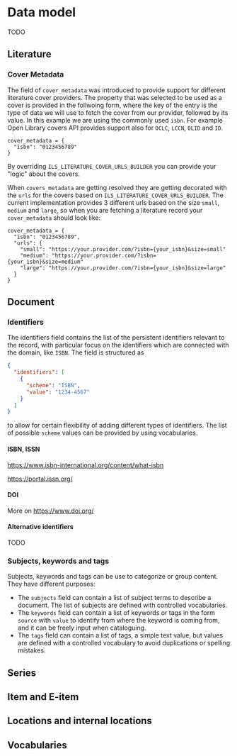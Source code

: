 # Data model

TODO

## Literature

### Cover Metadata

The field of `cover_metadata` was introduced to provide support for different
literature cover providers. The property that was selected to be used as a
cover is provided in the follwoing form, where the key of the entry is the
type of data we will use to fetch the cover from our provider, followed by its value.
In this example we are using the commonly used `isbn`. For example Open Library
covers API provides support also for `OCLC`, `LCCN`, `OLID` and `ID`.

```console
cover_metadata = {
  "isbn": "0123456789"
}
```

By overriding `ILS_LITERATURE_COVER_URLS_BUILDER` you can provide your "logic"
about the covers.

When `covers_metadata` are getting resolved they are getting decorated with
the `urls` for the covers based on `ILS_LITERATURE_COVER_URLS_BUILDER`.
The current implementation provides 3 different urls based on the size `small`,
`medium` and `large`, so when you are fetching a literature record your
`cover_metadata` should look like:

```console
cover_metadata = {
  "isbn": "0123456789",
  "urls": {
    "small": "https://your.provider.com/?isbn={your_isbn}&size=small"
    "medium": "https://your.provider.com/?isbn={your_isbn}&size=medium"
    "large": "https://your.provider.com/?isbn={your_isbn}&size=large"
  }
}
```

## Document

### Identifiers

The identifiers field contains the list of the persistent identifiers relevant to the record, with particular focus on the identifiers which are connected with the domain, like `ISBN`.
The field is structured as

```json
{
  "identifiers": [
    {
      "scheme": "ISBN",
      "value": "1234-4567"
    }
  ]
}
```

to allow for certain flexibility of adding different types of identifiers. The list of possible `scheme` values can be provided by using vocabularies.

#### ISBN, ISSN

https://www.isbn-international.org/content/what-isbn

https://portal.issn.org/

#### DOI

More on https://www.doi.org/

#### Alternative identifiers

TODO

### Subjects, keywords and tags

Subjects, keywords and tags can be use to categorize or group content. They have different purposes:

* The `subjects` field can contain a list of subject terms to describe a document. The list of subjects are defined with controlled vocabularies.
* The `keywords` field can contain a list of keywords or tags in the form `source` with `value` to identify from where the keyword is coming from, and it can be freely input when cataloguing.
* The `tags` field can contain a list of tags, a simple text value, but values are defined with a controlled vocabulary to avoid duplications or spelling mistakes.


## Series

## Item and E-item

## Locations and internal locations

## Vocabularies
